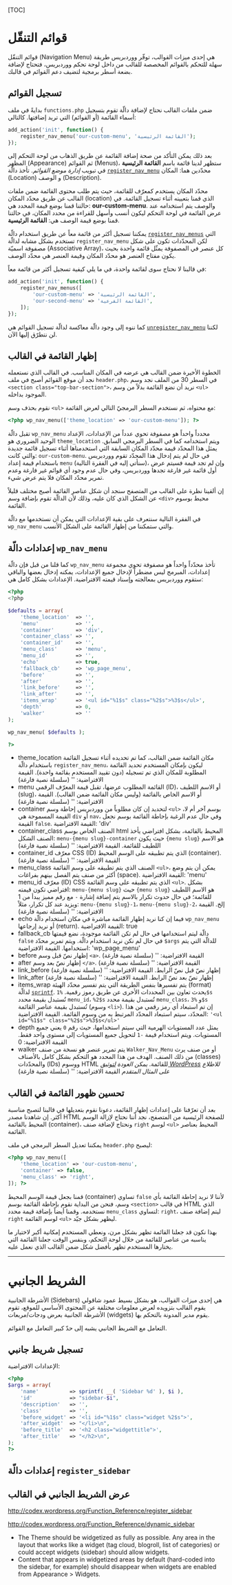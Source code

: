 [TOC]
# قوائم التنقّل

قوائم التنقّل (Navigation Menu) هي إحدى ميزات القوالب، توفّر ووردبريس طريقة سهلة للتحكم بالقوائم المخصصة للقالب من داخل لوحة تحكم ووردبريس، فتحتاج لإضافة بضعة أسطر برمجية لتضيف دعم القوائم في قالبك.

## تسجيل القوائم

بدايةً في ملف `functions.php` ضمن ملفات القالب نحتاج لإضافة دالّة تقوم بتسجيل أسماء القائمة (أو القوائم) التي تريد إضافتها. كالتالي:
```php
add_action('init', function() {
	register_nav_menu('our-custom-menu', 'القائمة الرئيسية');
});
```

بعد ذلك يمكن التأكد من صحة إضافة القائمة عن طريق الذهاب من لوحة التحكم إلى المظهر (Appearance) ثم القوائم (Menus)، ستظهر لدينا قائمة باسم **القائمة الرئيسية** في تبويب *إدارة موضع القوائم*.
تأخذ دالّة [`register_nav_menu`](http://codex.wordpress.org/Function_Reference/register_nav_menu) محدّدين هما: المكان (Location) و الوصف (Description).

محدّد المكان يستخدم كمعرّف للقائمة، حيث يتم طلب محتوى القائمة ضمن ملفات القالب عن طريق محدّد المكان (location) الذي قمنا بتعيينه أثناء تسجيل القائمة. في حالتنا قمنا بوضع قيمة المحدد هي: **our-custom-menu**.
والوصف يتم استخدامه عند عرض القائمة في لوحة التحكم ليكون أنسب وأسهل للقراءة من محدد المكان، في حالتنا قمنا بوضع قيمة الوصف هي: **القائمة الرئيسية**.

يمكننا تسجيل أكثر من قائمة معاً عن طريق استخدام دالّة [`register_nav_menus`](http://codex.wordpress.org/Function_Reference/register_nav_menus) التي تستخدم بشكل مشابه لدالّة `register_nav_menu` لكن المحدّدات تكون على شكل مصفوفة اسميّة (Associative Array)، كل عنصر في المصفوفة يمثّل قائمة واحدة بحيث يكون مفتاح العنصر هو محدّد المكان وقيمة العنصر هي محدّد الوصف.

في قالبنا لا نحتاج سوى لقائمة واحدة، في ما يلي كيفية تسجيل أكثر من قائمة معاً:
```php
add_action('init', function() {
	register_nav_menus([
		'our-custom-menu' => 'القائمة الرئيسية',
		'our-second-menu' => 'القائمة الفرعية',
	]);
});
```

كما ننوه إلى وجود دالّة معاكسة لدالّة تسجيل القوائم هي [`unregister_nav_menu`](http://codex.wordpress.org/Function_Reference/unregister_nav_menu) لكننا لن نتطرّق إليها الآن.

## إظهار القائمة في القالب
الخطوة الأخيرة ضمن القالب هي عرضه في المكان المناسب.
في القالب الذي نستعمله نجد أن موقع القوائم أصبح في ملف `header.php`، في السطر 30 من الملف نجد وسم `<section class="top-bar-section">`، نريد أن نضع القائمة بدلاً من وسم `<ul>` الموجود بداخله.

نقوم بحذف وسم `<ul>` مع محتواه، ثم نستخدم السطر البرمجيّ التالي لعرض القائمة:
```php
<?php wp_nav_menu(['theme_location' => 'our-custom-menu']); ?>
```

تقبل دالّة `wp_nav_menu` محدداً واحداً هو مصفوفة تحوي عدداً من الإعدادات، الإعداد الوحيد الضروري هو `theme_location` ويتم استخدامه كما في السطر البرمجي السابق. يمثل هذا المحدّد قيمة محدّد المكان السابقة التي استخدمناها أثناء تسجيل قائمة جديدة والتي كانت: `our-custom-menu`.
في حال لم يتم إدخال هذا المحدّد تقوم ووردبريس باستخدام قيمة إعداد `menu` (سنأتي إليه في الفقرة التالية)، وإن لم تجد قيمة فسيتم عرض أول قائمة غير فارغة تجدها ووردبريس، وفي حال عدم وجود أي قوائم غير فارغة وعدم تمرير محدّد المكان فلا يتم عرض شيء.

إن ألقينا نظرة على القالب من المتصفح سنجد أن شكل عناصر القائمة أصبح مختلف قليلاً عن الشكل الذي كان عليه، وذلك ﻷن الدالّة تقوم بإضافة وسم `<div>` محيط بوسوم القائمة.

في الفقرة التالية سنتعرف على بقية الإعدادات التي يمكن أن نستخدمها مع دالّة `wp_nav_menu` والتي ستمكننا من إظهار القائمة على الشكل الأنسب.

## إعدادات دالّة `wp_nav_menu`
كما قلنا من قبل فإن دالّة `wp_nav_menu` تأخذ محدّداً واحداً هو مصفوفة تحوي مجموعة إعدادات، المبرمج ليس مضطراً لإدخال جميع الإعدادات، يمكنه إدخال بعضها والباقي ستقوم ووردبريس بمعالجته وإسناد قيمته الافتراضية. الإعدادات بشكل كامل هي:

```php
<?php
<?php

$defaults = array(
	'theme_location'  => '',
	'menu'            => '',
	'container'       => 'div',
	'container_class' => '',
	'container_id'    => '',
	'menu_class'      => 'menu',
	'menu_id'         => '',
	'echo'            => true,
	'fallback_cb'     => 'wp_page_menu',
	'before'          => '',
	'after'           => '',
	'link_before'     => '',
	'link_after'      => '',
	'items_wrap'      => '<ul id="%1$s" class="%2$s">%3$s</ul>',
	'depth'           => 0,
	'walker'          => ''
);

wp_nav_menu( $defaults );

?>
```
- theme_location
مكان القائمة ضمن القالب، كما تم تحديده أثناء تسجيل القائمة باستخدام دالّة `register_nav_menu`، ليكون بإمكان المستخدم تحديد القائمة المطلوبة للمكان الذي تم تسجيله (دون تقييد المستخدم بقائمة واحدة).
القيمة الافتراضية: '' (سلسلة نصية فارغة)
- menu
القائمة المطلوب عرضها، تقبل قيمة المعرّف الرقمي (ID)، أو الاسم اللطيف (slug)، أو الاسم الخاص بالقائمة (وليس مكان القائمة ضمن القالب).
القيمة الافتراضية: '' (سلسلة نصية فارغة)
- container
لتحديد إن كان مطلوباً من ووردبريس إحاطة وسم `<ul>` بوسم آخر أم لا، القيمة المسموحة هي `div` أو `nav`، وفي حال عدم الرغبة بإحاطة القائمة بوسم نجعل القيمة `false`.
القيمة الافتراضية: 'div'
- container_class
الصنف الخاص بوسم html المحيط بالقائمة، بشكل افتراضي يأخذ الصنف الشكل: `menu-{menu slug}-container` حيث يكون `{menu slug}` هو الاسم اللطيف للقائمة.
القيمة الافتراضية: '' (سلسلة نصية فارغة)
- container_id
معرّف CSS (ID) الذي يتم تطبيقه على الوسم المحيط (container).
القيمة الافتراضية: '' (سلسلة نصية فارغة)
- menu_class
الصنف الذي يتم تطبيقه على وسم القائمة `<ul>`، يمكن أن يتم وضع أكثر من صنف يتم الفصل بينهم بفراغات (space).
القيمة الافتراضية: 'menu'
- menu_id
معرّف (ID)  CSS الذي يتم تطبيقه على وسم القائمة `<ul>`. بشكل افتراضي تكون قيمته: `menu-{menu slug}` حيث `{menu slug}` هو الاسم اللطيف للقائمة؛ في حال حدوث تكرار بالاسم يتم إضافة إشارة `-` مع رقم مميز يبدأ من 1 ويزيد عند كل تكرار، مثلاً: `menu-{menu slug}-1`، `menu-{menu slug}-2`، إلخ.
القيمة الافتراضية: '' (سلسلة نصية فارغة)
- echo
فيما إن كنا نريد إظهار القائمة مباشرة في مكان استخدام دالّة `wp_nav_menu` أو نريد إرجاعها (return).
القيمة الافتراضية: true
- fallback_cb
دالّة ليتم استخدامها في حال لم تكن القائمة موجودة، نضع قيمتها `false` في حال لم نكن نريد استخدام دالّة. ويتم تمرير محدّد `$args` للدالّة التي يتم استخدامها.
القيمة الافتراضية: 'wp_page_menu'
- before
إظهار نصّ قبل وسم `<a>`.
القيمة الافتراضية: '' (سلسلة نصية فارغة)
- after
إظهار نصّ بعد وسم `</a>`.
القيمة الافتراضية: '' (سلسلة نصية فارغة)
- link_before
إظهار نصّ قبل نصّ الرابط.
القيمة الافتراضية: '' (سلسلة نصية فارغة)
- link_after
إظهار نصّ بعد نصّ الرابط.
القيمة الافتراضية: '' (سلسلة نصية فارغة)
- items_wrap
يتم تفسيرها بنفس الطريقة التي يتم تفسير محدّد الهيئة (format) لدالّة [`sprintf`](http://php.net/sprintf).
يحدث تعاون بين المحددات الأخرى عن طريق رموز رقمية. `%1$s` تُستبدل بقيمة محدد `menu_id`، `%2$s` تُستبدل بقيمة محدد `menu_class`، و `%3$s` تُستبدل بقيمة عناصر القائمة (وسوم `<li>`).
إن تم استبعاد أي رمز رقمي من هذا المحدّد، سيتم استبعاد المحدّد المرتبط به من وسوم القائمة.
القيمة الافتراضية: `'<ul id="%1$s" class="%2$s">%3$s</ul>'`
- depth
يمثل عدد المستويات الهرمية التي سيتم استخدامها، حيث رقم `0` يعني جميع المستويات. ويتم استخدام قيمة `-1` لتحويل جميع المستويات إلى مستوى واحد فقط.
القيمة الافتراضية: 0
- walker
يتم تمرير عنصر هو نسخة من صنف `Walker_Nav_Menu` أو من صنف يرث من ذلك الصنف.
الهدف من هذا المحدد هو التحكم بشكل كامل بالأصناف (classes) والمحدّدات (IDs) ووسوم HTML للقائمة. *يمكن العودة [لتوثيق WordPress](http://codex.wordpress.org/Function_Reference/wp_nav_menu#Using_a_Custom_Walker_Function) للاطلاع على المثال المتقدم*
القيمة الافتراضية: '' (سلسلة نصية فارغة)

## تحسين ظهور القائمة في القالب

بعد أن تعرّفنا على إعدادات إظهار القائمة، دعونا نقوم بتعديلها في قالبنا لتصبح مناسبة أكثر.
إن شاهدنا مصدر HTML للصفحة الرئيسية من المتصفح، نجد أننا نحتاج لإزالة الوسم المحيط بالقائمة (container)، ونحتاج لإضافة صنف `right` لوسم `<ul>` المحيط بعناصر القائمة.

يمكننا تعديل السطر البرمجي في ملف `header.php` ليصبح:
```php
<?php wp_nav_menu([
	'theme_location' => 'our-custom-menu',
	'container' => false,
	'menu_class' => 'right',
]); ?>
```

قمنا بجعل قيمة الوسم المحيط (container) تساوي `false` ﻷننا لا نريد إحاطة القائمة بأي وسم، فنحن من البداية نقوم بإحاطة القائمة بوسم `<section>` في قالب HTML الذي نستخدمه.
وقمنا أيضاً بإضافة قيمة محدد `menu_class` لتساوي: `right`، ليتم إضافة صنف `right` لوسم القائمة `<ul>` ليظهر بشكل جيّد.

بهذا نكون قد جعلنا القائمة تظهر بشكل مرن، ونعطي المستخدم إمكانية أكبر لاختيار ما يناسبه من عناصر للقائمة من خلال لوحة التحكم، وبنفس الوقت جعلنا القائمة التي يختارها المستخدم تظهر بأفضل شكل ضمن القالب الذي نعمل عليه.

---


# الشريط الجانبي

الأشرطة الجانبية (Sidebars) هي إحدى ميزات القوالب، هو بشكل بسيط عمود شاقولي يقوم القالب بتزويده لعرض معلومات مختلفة عن المحتوى الأساسي للموقع، تقوم الأشرطة الجانبية بعرض ودجات/مربعات (widgets) يقوم مدير المدونة بالتحكم بها.

التعامل مع الشريط الجانبي يشبه إلى حدّ كبير التعامل مع القوائم.

## تسجيل شريط جانبي

الإعدادات الافتراضية:
```php
<?php
$args = array(
	'name'          => sprintf( __( 'Sidebar %d' ), $i ),
	'id'            => "sidebar-$i",
	'description'   => '',
	'class'         => '',
	'before_widget' => '<li id="%1$s" class="widget %2$s">',
	'after_widget'  => "</li>\n",
	'before_title'  => '<h2 class="widgettitle">',
	'after_title'   => "</h2>\n",
);
?>
```

## إعدادات دالّة `register_sidebar`


## عرض الشريط الجانبي في القالب

http://codex.wordpress.org/Function_Reference/register_sidebar

http://codex.wordpress.org/Function_Reference/dynamic_sidebar

- The Theme should be widgetized as fully as possible. Any area in the layout that works like a widget (tag cloud, blogroll, list of categories) or could accept widgets (sidebar) should allow widgets.
- Content that appears in widgetized areas by default (hard-coded into the sidebar, for example) should disappear when widgets are enabled from Appearance > Widgets.